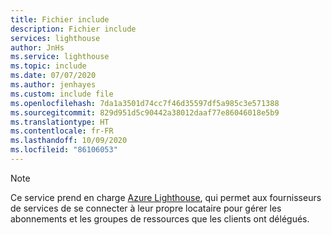 ```yaml
---
title: Fichier include
description: Fichier include
services: lighthouse
author: JnHs
ms.service: lighthouse
ms.topic: include
ms.date: 07/07/2020
ms.author: jenhayes
ms.custom: include file
ms.openlocfilehash: 7da1a3501d74cc7f46d35597df5a985c3e571388
ms.sourcegitcommit: 829d951d5c90442a38012daaf77e86046018e5b9
ms.translationtype: HT
ms.contentlocale: fr-FR
ms.lasthandoff: 10/09/2020
ms.locfileid: "86106053"
---
```

> [!NOTE]
> Ce service prend en charge [Azure Lighthouse](../articles/lighthouse/overview.md), qui permet aux fournisseurs de services de se connecter à leur propre locataire pour gérer les abonnements et les groupes de ressources que les clients ont délégués.